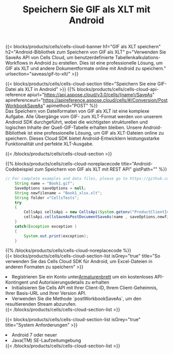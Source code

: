 ﻿---
title:  Speichern Sie GIF als XLT mit Android
description:  Verwendung des Cloud SDK Aspose.Cells für Android zum Speichern von GIF-Formatdateien als XLT-Formatdateien.
kwords: Excel, Save GIF as XLT, REST, Android
howto: How to save GIF as XLT using Aspose.Cells Cloud Android library.
---
{{< blocks/products/cells/cells-cloud-banner h1="GIF als XLT speichern" h2="Android-Bibliothek zum Speichern von GIF als XLT" p="Verwenden Sie SaveAs API von Cells Cloud, um benutzerdefinierte Tabellenkalkulations-Workflows in Android zu erstellen. Dies ist eine professionelle Lösung, um GIF als XLT und andere Dokumentformate online mit Android zu speichern." urlsection="saveas/gif-to-xlt/" >}}

{{< blocks/products/cells/cells-cloud-section title="Speichern Sie eine GIF-Datei als XLT in Android" >}}
{{% blocks/products/cells/cells-cloud-api-reference apiurl="https://api.aspose.cloud/v3.0/cells/{name}/SaveAs" apireferenceurl="https://apireference.aspose.cloud/cells/#/Conversion/PostWorkbookSaveAs" apimethod="POST" %}}
<br/>
Das Speichern von Dateiformaten von GIF als XLT ist eine komplexe Aufgabe. Alle Übergänge vom GIF- zum XLT-Format werden von unserem Android SDK durchgeführt, wobei die wichtigsten strukturellen und logischen Inhalte der Quell-GIF-Tabelle erhalten bleiben. Unsere Android-Bibliothek ist eine professionelle Lösung, um GIF als XLT-Dateien online zu speichern. Dieses Cloud SDK bietet Android-Entwicklern leistungsstarke Funktionalität und perfekte XLT-Ausgabe.

{{< /blocks/products/cells/cells-cloud-section >}}

{{% blocks/products/cells/cells-cloud-noreplacecode title="Android-Codebeispiel zum Speichern von GIF als XLT mit REST API" gistPath="" %}}
  
```java
// For complete examples and data files, please go to https://github.com/aspose-cells-cloud/aspose-cells-cloud-android/
    String name = "Book1.gif";
    SaveOptions saveOptions = null;
    String newfilename = "Book1_xlsx.xlt";
    String folder ="CellsTests";
    try
    {
        CellsApi cellsApi = new CellsApi(System.getenv("ProductClientId"), System.getenv("ProductClientSecret"));
        cellsApi.cellsSaveAsPostDocumentSaveAs(name , saveOptions,newfilename,false,false,folder,null,null,null,true);                       
    }
    catch(Exception exception )
    {
        System.out.print(exception);
    }
```
  
{{% /blocks/products/cells/cells-cloud-noreplacecode %}}
<br/>
{{< blocks/products/cells/cells-cloud-section-list isGrey="true" title="So verwenden Sie das Cells Cloud SDK für Android, um Excel-Dateien in anderen Formaten zu speichern" >}}
<li> Registrieren Sie ein Konto unter<a href="https://dashboard.aspose.cloud/">Armaturenbrett</a> um ein kostenloses API-Kontingent und Autorisierungsdetails zu erhalten</li>
<li>Initialisieren Sie Cells API mit Ihrer Client-ID, Ihrem Client-Geheimnis, Ihrer Basis-URL und Ihrer Version API.</li>
<li>Verwenden Sie die Methode `postWorkbookSaveAs`, um den resultierenden Stream abzurufen.</li>
{{< /blocks/products/cells/cells-cloud-section-list >}}

{{< blocks/products/cells/cells-cloud-section-list isGrey="true" title="System Anforderungen" >}}
<li>Android 7 oder neuer</li>
<li>Java(TM) SE-Laufzeitumgebung</li>
{{< /blocks/products/cells/cells-cloud-section-list >}}

